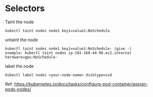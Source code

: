 # Selectors

Taint the node

```
kubectl taint nodes node1 key1=value1:NoSchedule
```

untaint the node
```
kubectl taint nodes node1 key1=value1:NoSchedule- (give -)
example: kubectl taint nodes ip-192-168-44-96.ec2.internal hardware=gpu:NoSchedule-
```

label the node

```
kubectl label nodes <your-node-name> disktype=ssd
```
Ref: https://kubernetes.io/docs/tasks/configure-pod-container/assign-pods-nodes/